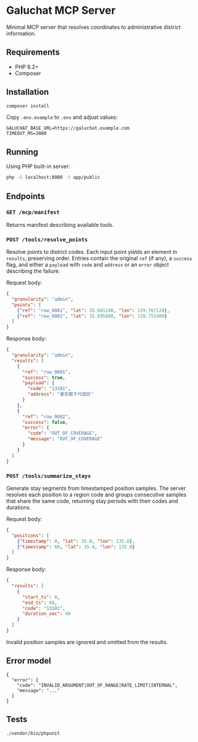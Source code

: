 # Galuchat MCP Server

Minimal MCP server that resolves coordinates to administrative district information.

## Requirements

- PHP 8.2+
- Composer

## Installation

```bash
composer install
```

Copy `.env.example` to `.env` and adjust values:

```
GALUCHAT_BASE_URL=https://galuchat.example.com
TIMEOUT_MS=3000
```

## Running

Using PHP built-in server:

```bash
php -S localhost:8080 -t app/public
```

## Endpoints

### `GET /mcp/manifest`
Returns manifest describing available tools.

### `POST /tools/resolve_points`
Resolve points to district codes. Each input point yields an element in
`results`, preserving order. Entries contain the original `ref` (if any), a
`success` flag, and either a `payload` with `code` and `address` or an `error`
object describing the failure.

Request body:
```json
{
  "granularity": "admin",
  "points": [
    {"ref": "row_0001", "lat": 35.681240, "lon": 139.767120},
    {"ref": "row_0002", "lat": 35.695800, "lon": 139.751400}
  ]
}
```

Response body:
```json
{
  "granularity": "admin",
  "results": [
    {
      "ref": "row_0001",
      "success": true,
      "payload": {
        "code": "13101",
        "address": "東京都千代田区"
      }
    },
    {
      "ref": "row_0002",
      "success": false,
      "error": {
        "code": "OUT_OF_COVERAGE",
        "message": "OUT_OF_COVERAGE"
      }
    }
  ]
}
```

### `POST /tools/summarize_stays`
Generate stay segments from timestamped position samples. The server resolves
each position to a region code and groups consecutive samples that share the
same code, returning stay periods with their codes and durations.

Request body:
```json
{
  "positions": [
    {"timestamp": 0, "lat": 35.0, "lon": 135.0},
    {"timestamp": 60, "lat": 35.0, "lon": 135.0}
  ]
}
```

Response body:
```json
{
  "results": [
    {
      "start_ts": 0,
      "end_ts": 60,
      "code": "13101",
      "duration_sec": 60
    }
  ]
}
```

Invalid position samples are ignored and omitted from the results.

## Error model

```
{
  "error": {
    "code": "INVALID_ARGUMENT|OUT_OF_RANGE|RATE_LIMIT|INTERNAL",
    "message": "..."
  }
}
```

## Tests

```bash
./vendor/bin/phpunit
```
